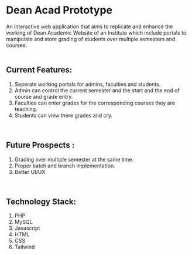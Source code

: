 
# Dean Acad Prototype

An interactive web application that aims to replicate and enhance the working of Dean Academic Website of an Institute which include portals to manipulate and store grading of students over multiple semesters and courses. 
<br><br>

## Current Features:
  1) Seperate working portals for admins, faculties and students.
  2) Admin can control the current semester and the start and the end of course and grade entry.
  3) Faculties can enter grades for the corresponding courses they are teaching.
  4) Students can view there grades and cry.
<br>

## Future Prospects :
  1) Grading over multiple semester at the same time.
  2) Proper batch and branch implementation.
  3) Better UI/UX.
<br>

## Technology Stack:
  1) PHP
  2) MySQL
  3) Javascript
  4) HTML  
  5) CSS
  6) Tailwind




